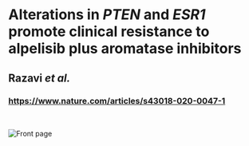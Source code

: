 # Alterations in *PTEN* and *ESR1* promote clinical resistance to alpelisib plus aromatase inhibitors
## Razavi *et al.*
### https://www.nature.com/articles/s43018-020-0047-1
&nbsp;
&nbsp;
&nbsp;

![Front page](https://github.com/ndbrown6/MSK-BYL-NC/blob/master/ext/Alpelisib_AI.png)

